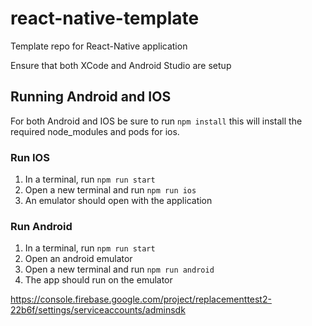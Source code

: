 # react-native-template
Template repo for React-Native application

Ensure that both XCode and Android Studio are setup

## Running Android and IOS

For both Android and IOS be sure to run ```npm install``` this will install the required node_modules and pods for ios.

### Run IOS

1. In a terminal, run ```npm run start```
2. Open a new terminal and run ```npm run ios```
3. An emulator should open with the application

### Run Android

1. In a terminal, run ```npm run start```
2. Open an android emulator
3. Open a new terminal and run ```npm run android```
4. The app should run on the emulator


https://console.firebase.google.com/project/replacementtest2-22b6f/settings/serviceaccounts/adminsdk